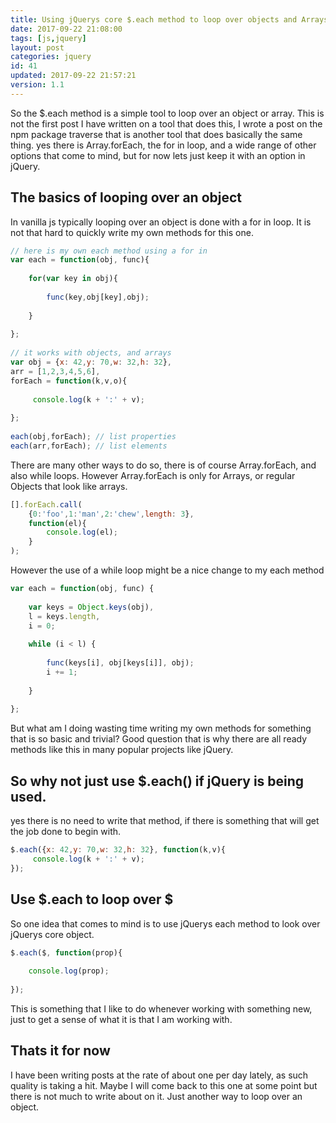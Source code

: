 ```yaml
---
title: Using jQuerys core $.each method to loop over objects and Arrays
date: 2017-09-22 21:08:00
tags: [js,jquery]
layout: post
categories: jquery
id: 41
updated: 2017-09-22 21:57:21
version: 1.1
---
```


So the $.each method is a simple tool to loop over an object or array. This is not the first post I have written on a tool that does this, I wrote a post on the npm package traverse that is another tool that does basically the same thing. yes there is Array.forEach, the for in loop, and a wide range of other options that come to mind, but for now lets just keep it with an option in jQuery.

<!-- more -->

## The basics of looping over an object

In vanilla js typically looping over an object is done with a for in loop. It is not that hard to quickly write my own methods for this one.

```js
// here is my own each method using a for in
var each = function(obj, func){
 
    for(var key in obj){
 
        func(key,obj[key],obj);
 
    }
 
};
 
// it works with objects, and arrays
var obj = {x: 42,y: 70,w: 32,h: 32},
arr = [1,2,3,4,5,6],
forEach = function(k,v,o){
 
     console.log(k + ':' + v);
 
};
 
each(obj,forEach); // list properties
each(arr,forEach); // list elements
```

There are many other ways to do so, there is of course Array.forEach, and also while loops. However Array.forEach is only for Arrays, or regular Objects that look like arrays.

```js
[].forEach.call(
    {0:'foo',1:'man',2:'chew',length: 3}, 
    function(el){
        console.log(el);
    }
);
```

However the use of a while loop might be a nice change to my each method

```js
var each = function(obj, func) {
 
    var keys = Object.keys(obj),
    l = keys.length,
    i = 0;
 
    while (i < l) {
 
        func(keys[i], obj[keys[i]], obj);
        i += 1;
 
    }
 
};
```

But what am I doing wasting time writing my own methods for something that is so basic and trivial? Good question that is why there are all ready methods like this in many popular projects like jQuery.

## So why not just use $.each() if jQuery is being used.

yes there is no need to write that method, if there is something that will get the job done to begin with.

```js
$.each({x: 42,y: 70,w: 32,h: 32}, function(k,v){
     console.log(k + ':' + v);
});
```

## Use $.each to loop over $

So one idea that comes to mind is to use jQuerys each method to look over jQuerys core object. 

```js
$.each($, function(prop){
 
    console.log(prop);
 
});
```

This is something that I like to do whenever working with something new, just to get a sense of what it is that I am working with.

## Thats it for now

I have been writing posts at the rate of about one per day lately, as such quality is taking a hit. Maybe I will come back to this one at some point but there is not much to write about on it. Just another way to loop over an object.